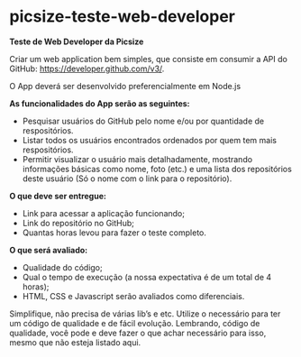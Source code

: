 # picsize-teste-web-developer

**Teste de Web Developer da Picsize**

Criar um web application bem simples, que consiste em consumir a API do GitHub: https://developer.github.com/v3/.

O App deverá ser desenvolvido preferencialmente em Node.js

**As funcionalidades do App serão as seguintes:**

- Pesquisar usuários do GitHub pelo nome e/ou por quantidade de respositórios.
- Listar todos os usuários encontrados ordenados por quem tem mais respositórios.
- Permitir visualizar o usuário mais detalhadamente, mostrando informações básicas como nome, foto (etc.) e uma lista dos repositórios deste usuário (Só o nome com o link para o repositório).

**O que deve ser entregue:**

- Link para acessar a aplicação funcionando;
- Link do repositório no GitHub;
- Quantas horas levou para fazer o teste completo.

**O que será avaliado:**

- Qualidade do código;
- Qual o tempo de execução (a nossa expectativa é de um total de 4 horas);
- HTML, CSS e Javascript serão avaliados como diferenciais.

Simplifique, não precisa de várias lib’s e etc. Utilize o necessário para ter um código de qualidade e de fácil evolução.
Lembrando, código de qualidade, você pode e deve fazer o que achar necessário para isso, mesmo que não esteja listado aqui.
